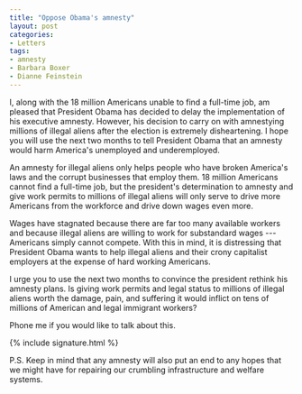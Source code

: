 ```yaml
---
title: "Oppose Obama's amnesty"
layout: post
categories:
- Letters
tags:
- amnesty
- Barbara Boxer
- Dianne Feinstein
---
```


I, along with the 18 million Americans unable to find a full-time job, am pleased that President Obama has decided to delay the implementation of his executive amnesty. However, his decision to carry on with amnestying millions of illegal aliens after the election is extremely disheartening. I hope you will use the next two months to tell President Obama that an amnesty would harm America's unemployed and underemployed.

An amnesty for illegal aliens only helps people who have broken America's laws and the corrupt businesses that employ them. 18 million Americans cannot find a full-time job, but the president's determination to amnesty and give work permits to millions of illegal aliens will only serve to drive more Americans from the workforce and drive down wages even more.

Wages have stagnated because there are far too many available workers and because illegal aliens are willing to work for substandard wages --- Americans simply cannot compete. With this in mind, it is distressing that President Obama wants to help illegal aliens and their crony capitalist employers at the expense of hard working Americans.

I urge you to use the next two months to convince the president rethink his amnesty plans. Is giving work permits and legal status to millions of illegal aliens worth the damage, pain, and suffering it would inflict on tens of millions of American and legal immigrant workers?

Phone me if you would like to talk about this.

{% include signature.html %}

P.S. Keep in mind that any amnesty will also put an end to any hopes that we might have for repairing our crumbling infrastructure and welfare systems.